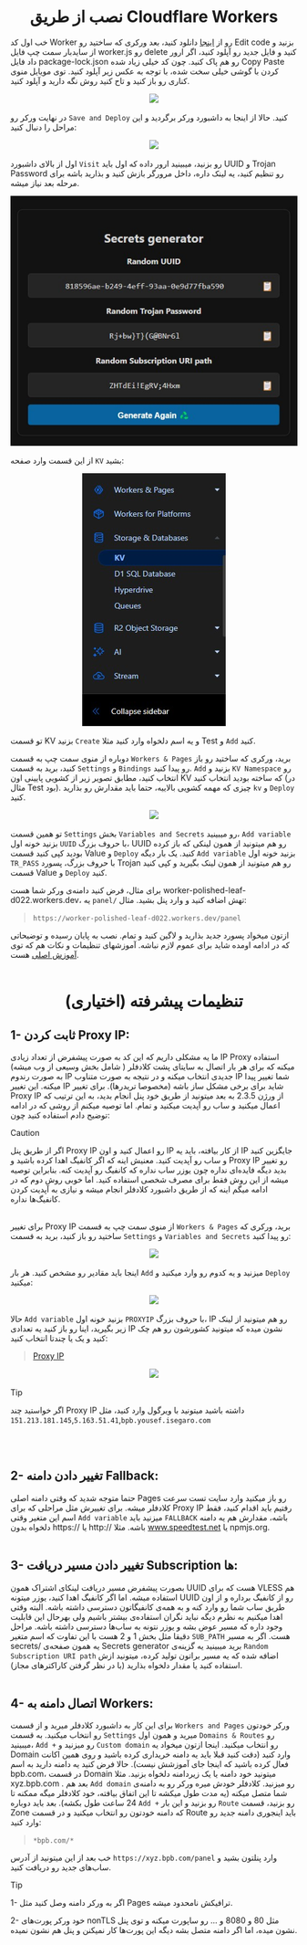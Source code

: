 <h1 align="center">نصب از طریق Cloudflare Workers</h1>

خب اول کد Worker رو از [اینجا](https://github.com/bia-pain-bache/BPB-Worker-Panel/releases/latest/download/worker.js) دانلود کنید، بعد ورکری که ساختید رو Edit code بزنید و از سایدبار سمت چپ فایل‌ worker.js رو delete کنید و فایل جدید رو آپلود کنید، اگر ارور داد فایل package-lock.json رو هم پاک کنید. چون کد خیلی زیاد شده Copy Paste کردن با گوشی خیلی سخت شده، با توجه به عکس زیر آپلود کنید. توی مویایل منوی کناری رو باز کنید و تاح کنید روش نگه دارید و آپلود کنید.

<p align="center">
  <img src="assets/images/Worker_mobile_upload.jpg">
</p>

در نهایت ورکر رو `Save and Deploy` کنید.
حالا از اینجا به داشبورد ورکر برگردید و این مراحل را دنبال کنید:

<p align="center">
  <img src="assets/images/Navigate_worker_dash.jpg">
</p>

اول از بالای داشبورد `Visit` رو بزنید، میبینید ارور داده که اول باید UUID و Trojan Password رو تنظیم کنید، یه لینک داره، داخل مرورگر بازش کنید و بذارید باشه برای مرحله بعد نیاز میشه.

<p align="center">
  <img src="assets/images/Generate_secrets.jpg">
</p>

از این قسمت وارد صفحه `KV` بشید:

<p align="center">
  <img src="assets/images/Nav_dash_kv.jpg">
</p>

تو قسمت KV بزنید `Create` و یه اسم دلخواه وارد کنید مثلا Test و `Add` کنید.

دوباره از منوی سمت چپ به قسمت `Workers & Pages` برید، ورکری که ساختید رو باز کنید، برید به قسمت `Settings` و `Bindings` رو پیدا کنید. `Add` بزنید و `KV Namespace` رو انتخاب کنید،  مطابق تصویر زیر از کشویی پایینی اون KV که ساخته بودید انتخاب کنید (در مثال Test بود). چیزی که مهمه کشویی بالاییه، حتما باید مقدارش رو بذارید `kv` و `Deploy` کنید.
<p align="center">
  <img src="assets/images/Bind_kv.jpg">
</p>

تو همین قسمت `Settings` بخش `Variables and Secrets` رو میبینید، `Add variable` بزنید خونه اول `UUID` با حروف بزرگ، UUID رو هم میتونید از همون لینکی که باز کرده بودید کپی کنید قسمت Value و `Deploy` کنید. یک بار دیگه `Add variable` بزنید خونه اول `TR_PASS` با حروف بزرگ، پسورد Trojan رو هم میتونید از همون لینک بگیرید و کپی کنید قسمت Value و `Deploy` کنید.

برای مثال، فرض کنید دامنه‌ی ورکر شما هست worker-polished-leaf-d022.workers.dev، یه `panel/` تهش اضافه کنید و وارد پنل بشید. مثال:

>`https://worker-polished-leaf-d022.workers.dev/panel`

ازتون میخواد پسورد جدید بذارید و لاگین کنید و تمام.
نصب به پایان رسیده و توضیحاتی که در ادامه اومده شاید برای عموم لازم نباشه.
آموزشهای تنظیمات و نکات هم که توی [آموزش اصلی](configuration_fa.md)  هست.
<br><br>
<h1 align="center">تنظیمات پیشرفته (اختیاری)</h1>

## 1- ثابت کردن Proxy IP:

ما یه مشکلی داریم که این کد به صورت پیشفرض از تعداد زیادی IP Proxy استفاده میکنه که برای هر بار اتصال به سایتای پشت کلادفلر ( شامل بخش وسیعی از وب میشه) به صورت رندوم IP جدیدی انتخاب میکنه و در نتیجه به صورت متناوب IP شما تغییر پیدا میکنه. این تغییر IP شاید برای برخی مشکل ساز باشه (مخصوصا تریدرها). برای تغییر Proxy IP از ورژن 2.3.5 به بعد میتونید از طریق خود پنل انجام بدید، به این ترتیب که اعمال میکنید و ساب رو آپدیت میکنید و تمام. اما توصیه میکنم از روشی که در ادامه توضیح دادم استفاده کنید چون:

> [!CAUTION]
> اگر از طریق پنل Proxy IP رو اعمال کنید و اون IP از کار بیافته، باید یه IP جایگزین کنید و ساب رو آپدیت کنید. معنیش اینه که اگر کانفیگ اهدا کرده باشید و Proxy IP رو تغییر بدید دیگه فایده‌ای نداره چون یوزر ساب نداره که کانفیگ رو آپدیت کنه. بنابراین توصیه میشه از این روش فقط برای مصرف شخصی استفاده کنید. اما خوبی روش دوم که در ادامه میگم اینه که از طریق داشبورد کلادفلر انجام میشه و نیازی به آپدیت کردن کانفیگ‌ها نداره.
<br><br>

برای تغییر Proxy IP از منوی سمت چپ به قسمت `Workers & Pages` برید، ورکری که ساختید رو باز کنید، برید به قسمت `Settings` و `Variables and Secrets` رو پیدا کنید:

<p align="center">
  <img src="assets/images/Workers_variables.jpg">
</p>

اینجا باید مقادیر رو مشخص کنید. هر بار `Add` میزنید و یه کدوم رو وارد میکنید و `Deploy` میکنید:

<p align="center">
  <img src="assets/images/Workers_add_variables.jpg">
</p>

حالا `Add variable` بزنید خونه اول `PROXYIP` با حروف بزرگ، IP رو هم میتونید از لینک‌ زیر بگیرید، اینا رو باز کنید یه تعدادی IP نشون میده که میتونید کشورشون رو هم چک کنید و یک یا چندتا انتخاب کنید:

>[Proxy IP](https://www.nslookup.io/domains/bpb.yousef.isegaro.com/dns-records/)

<p align="center">
  <img src="assets/images/Proxy_ips.jpg">
</p>

> [!TIP]
> اگر خواستید چند Proxy IP داشته باشید میتونید با ویرگول وارد کنید، مثل `151.213.181.145`,`5.163.51.41`,`bpb.yousef.isegaro.com`


<br><br>

## 2- تغییر دادن دامنه Fallback:

حتما متوجه شدید که وقتی دامنه اصلی Pages رو باز میکنید وارد سایت تست سرعت کلادفلر میشه. برای تغییرش مثل مراحلی که برای Proxy IP رفتیم باید اقدام کنید، فقط اسم این متغیر وقتی `Add variable` میزنید باید `FALLBACK` باشه، مقدارش هم یه دامنه دلخواه بدون https:// یا http:// باشه. مثلا www.speedtest.net یا npmjs.org.
<br><br>

## 3- تغییر دادن مسیر دریافت Subscription ها:

بصورت پیشفرض مسیر دریافت لینکای اشتراک همون UUID هست که برای VLESS هم استفاده میشه. اما اگر کانفیگ اهدا کنید، یوزر میتونه UUID رو از کانفیگ برداره و از اون طریق ساب شما رو وارد کنه و به همه‌ی کانفیگاتون دسترسی داشته باشه. البته وقتی اهدا میکنیم به نظرم دیگه نباید نگران استفاده‌ی بیشتر باشیم ولی بهرحال این قابلیت وجود داره که مسیر عوض بشه و یوزر نتونه به ساب‌ها دسترسی داشته باشه. مراحل دقیقا مثل بخش 1 و 2 هست با این تفاوت که اسم متغیر `SUB_PATH` هست. اگر به مسیر secrets/ یه همون صفحه‌ی Secrets generator برید میبینید یه گزینه‌ی `Random Subscription URI path` اضافه شده که یه مسیر براتون تولید کرده، میتونید ازش استفاده کنید یا مقدار دلخواه بذارید (با در نظر گرفتن کاراکترهای مجاز).
<br><br>

## 4- اتصال دامنه به Workers:

برای این کار به داشبورد کلادفلر میرید و از قسمت `Workers and Pages` ورکر خودتون رو انتخاب میکنید. به قسمت `Settings` میرید و همون اول `Domains & Routes` رو میبینید، `Add +` رو میزنید و `Custom domain` رو انتخاب میکنید. اینجا ازتون میخواد یه Domain وارد کنید (دقت کنید قبلا باید یه دامنه خریداری کرده باشید و روی همین اکانت فعال کرده باشید که اینجا جای آموزشش نیست). حالا فرض کنید یه دامنه دارید به اسم bpb.com، در قسمت Domain میتونید خود دامنه یا یک زیردامنه دلخواه بزنید. مثلا xyz.bpb.com . بعد هم `Add domain` رو میزنید. کلادفلر خودش میره ورکر رو به دامنه‌ی شما متصل میکنه (یه مدت طول میکشه تا این اتفاق بیافته، خود کلادفلر میگه ممکنه تا 24 ساعت طول بکشه).
بعد باید دوباره `Add +` رو بزنید و این بار `Route` رو بزنید، قسمت Zone که دامنه خودتون رو انتخاب میکنید و در قسمت Route باید اینجوری دامنه جدید رو وارد کنید: 
> `*bpb.com/*`

خب بعد از این میتونید از آدرس `https://xyz.bpb.com/panel` وارد پنلتون بشید و ساب‌های جدید رو دریافت کنید.

> [!TIP]
> 1- اگر به ورکر دامنه وصل کنید مثل Pages ترافیکش نامحدود میشه.
> 
> 2- خود ورکر پورت‌های nonTLS مثل 80 و 8080 و ... رو ساپورت میکنه و توی پنل نشون میده، اما اگر دامنه متصل بشه دیگه این پورت‌ها کار نمیکنن و پنل هم نشون نمیده.